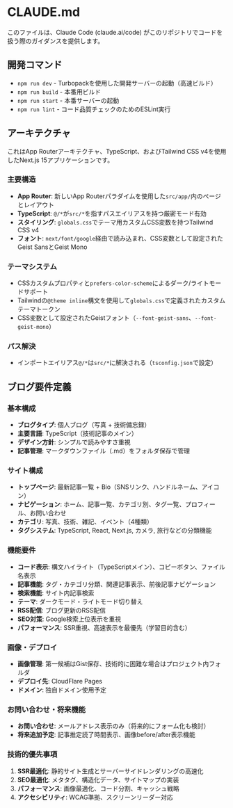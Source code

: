 # CLAUDE.md

このファイルは、Claude Code (claude.ai/code) がこのリポジトリでコードを扱う際のガイダンスを提供します。

## 開発コマンド

- `npm run dev` - Turbopackを使用した開発サーバーの起動（高速ビルド）
- `npm run build` - 本番用ビルド
- `npm run start` - 本番サーバーの起動
- `npm run lint` - コード品質チェックのためのESLint実行

## アーキテクチャ

これはApp Routerアーキテクチャ、TypeScript、およびTailwind CSS v4を使用したNext.js 15アプリケーションです。

### 主要構造
- **App Router**: 新しいApp Routerパラダイムを使用した`src/app/`内のページとレイアウト
- **TypeScript**: `@/*`が`src/*`を指すパスエイリアスを持つ厳密モード有効
- **スタイリング**: `globals.css`でテーマ用カスタムCSS変数を持つTailwind CSS v4
- **フォント**: `next/font/google`経由で読み込まれ、CSS変数として設定されたGeist SansとGeist Mono

### テーマシステム
- CSSカスタムプロパティと`prefers-color-scheme`によるダーク/ライトモードサポート
- Tailwindの`@theme inline`構文を使用して`globals.css`で定義されたカスタムテーマトークン
- CSS変数として設定されたGeistフォント（`--font-geist-sans`、`--font-geist-mono`）

### パス解決
- インポートエイリアス`@/*`は`src/*`に解決される（`tsconfig.json`で設定）

## ブログ要件定義

### 基本構成
- **ブログタイプ**: 個人ブログ（写真 + 技術備忘録）
- **主要言語**: TypeScript（技術記事のメイン）
- **デザイン方針**: シンプルで読みやすさ重視
- **記事管理**: マークダウンファイル（.md）をフォルダ保存で管理

### サイト構成
- **トップページ**: 最新記事一覧 + Bio（SNSリンク、ハンドルネーム、アイコン）
- **ナビゲーション**: ホーム、記事一覧、カテゴリ別、タグ一覧、プロフィール、お問い合わせ
- **カテゴリ**: 写真、技術、雑記、イベント（4種類）
- **タグシステム**: TypeScript, React, Next.js, カメラ, 旅行などの分類機能

### 機能要件
- **コード表示**: 構文ハイライト（TypeScriptメイン）、コピーボタン、ファイル名表示
- **記事機能**: タグ・カテゴリ分類、関連記事表示、前後記事ナビゲーション
- **検索機能**: サイト内記事検索
- **テーマ**: ダークモード・ライトモード切り替え
- **RSS配信**: ブログ更新のRSS配信
- **SEO対策**: Google検索上位表示を重視
- **パフォーマンス**: SSR重視、高速表示を最優先（学習目的含む）

### 画像・デプロイ
- **画像管理**: 第一候補はGist保存、技術的に困難な場合はプロジェクト内フォルダ
- **デプロイ先**: CloudFlare Pages
- **ドメイン**: 独自ドメイン使用予定

### お問い合わせ・将来機能
- **お問い合わせ**: メールアドレス表示のみ（将来的にフォーム化も検討）
- **将来追加予定**: 記事推定読了時間表示、画像before/after表示機能

### 技術的優先事項
1. **SSR最適化**: 静的サイト生成とサーバーサイドレンダリングの高速化
2. **SEO最適化**: メタタグ、構造化データ、サイトマップの実装
3. **パフォーマンス**: 画像最適化、コード分割、キャッシュ戦略
4. **アクセシビリティ**: WCAG準拠、スクリーンリーダー対応
